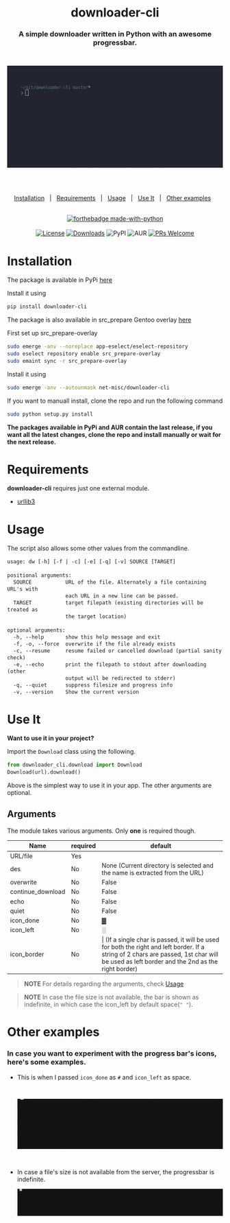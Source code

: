 <h1 align="center">downloader-cli</h1>
<h3 align="center">A simple downloader written in Python with an awesome progressbar.</h3>

<div align="center" style="padding-top: 2em !important; padding-bottom: 2em; !important">
    <img src=".github/dw.gif">
</div>

<div align="center">
<br/>

<a href="#installation">Installation</a>&nbsp;&nbsp;&nbsp;|&nbsp;&nbsp;&nbsp;<a href="#requirements">Requirements</a>&nbsp;&nbsp;&nbsp;|&nbsp;&nbsp;&nbsp;<a href="#usage">Usage</a>&nbsp;&nbsp;&nbsp;|&nbsp;&nbsp;&nbsp;<a href="#use-it">Use It</a>&nbsp;&nbsp;&nbsp;|&nbsp;&nbsp;&nbsp;<a href="#other-examples">Other examples</a>&nbsp;&nbsp;&nbsp;
<br/><br/>

[![forthebadge made-with-python](http://ForTheBadge.com/images/badges/made-with-python.svg)](https://www.python.org/)<br/><br/>
[![License](https://img.shields.io/badge/License-MIT-pink.svg?style=for-the-badge)](LICENSE) [![Downloads](https://img.shields.io/badge/dynamic/json?style=for-the-badge&maxAge=86400&label=downloads&query=%24.total_downloads&url=https%3A%2F%2Fapi.pepy.tech%2Fapi%2Fprojects%2Fdownloader-cli)](https://img.shields.io/badge/dynamic/json?style=for-the-badge&maxAge=86400&label=downloads&query=%24.total_downloads&url=https%3A%2F%2Fapi.pepy.tech%2Fapi%2Fprojects%2Fdownloader-cli) ![PyPI](https://img.shields.io/pypi/v/downloader-cli?style=for-the-badge) ![AUR](https://img.shields.io/aur/version/downloader-cli?style=for-the-badge) [![PRs Welcome](https://img.shields.io/badge/PRs-welcome-purple.svg?style=for-the-badge)](http://makeapullrequest.com)

</div>

# Installation

The package is available in PyPi [here](https://pypi.org/project/downloader-cli/)

Install it using

```sh
pip install downloader-cli
```

The package is also available in src_prepare Gentoo overlay [here](https://gitlab.com/src_prepare/src_prepare-overlay/-/tree/master/net-misc/downloader-cli/)

First set up src_prepare-overlay

```sh
sudo emerge -anv --noreplace app-eselect/eselect-repository
sudo eselect repository enable src_prepare-overlay
sudo emaint sync -r src_prepare-overlay
```

Install it using

```sh
sudo emerge -anv --autounmask net-misc/downloader-cli
```

If you want to manuall install, clone the repo and run the following command

```sh
sudo python setup.py install
```

**The packages available in PyPi and AUR contain the last release, if you want all the latest changes, clone the repo and install manually or wait for the next release.**

# Requirements

**downloader-cli** requires just one external module.

- [urllib3](https://pypi.org/project/urllib3/)

# Usage

The script also allows some other values from the commandline.

```console
usage: dw [-h] [-f | -c] [-e] [-q] [-v] SOURCE [TARGET]

positional arguments:
  SOURCE           URL of the file. Alternately a file containing URL's with
                   each URL in a new line can be passed.
  TARGET           target filepath (existing directories will be treated as
                   the target location)

optional arguments:
  -h, --help       show this help message and exit
  -f, -o, --force  overwrite if the file already exists
  -c, --resume     resume failed or cancelled download (partial sanity check)
  -e, --echo       print the filepath to stdout after downloading (other
                   output will be redirected to stderr)
  -q, --quiet      suppress filesize and progress info
  -v, --version    Show the current version

```

# Use It

**Want to use it in your project?**

Import the ```Download``` class using the following.

```python
from downloader_cli.download import Download
Download(url).download()
```

Above is the simplest way to use it in your app. The other arguments are optional.

## Arguments

The module takes various arguments. Only **one** is required though.

| Name | required | default |
|------|----------|---------|
| URL/file  | Yes      |         |
| des  | No       | None (Current directory is selected and the name is extracted from the URL)|
| overwrite| No   | False   |
| continue_download| No | False |
| echo | No | False |
| quiet | No | False | 
| icon_done| No   | ▓       |
| icon_left| No   | ░       |
| icon_border| No | \| (If a single char is passed, it will be used for both the right and left border. If a string of 2 chars are passed, 1st char will be used as left border and the 2nd as the right border) |

> **NOTE** For details regarding the arguments, check [Usage](#usage)

> **NOTE** In case the file size is not available, the bar is shown as indefinite, in which case the icon_left
by default space(```" "```).

# Other examples

### In case you want to experiment with the progress bar's icons, here's some examples.

- This is when I passed ```icon_done``` as ```#``` and ```icon_left``` as space.

  <div align="center" style="padding-top: 2em !important; padding-bottom: 2em; !important">
      <img src=".github/dw_other.gif">
  </div>

- In case a file's size is not available from the server, the progressbar is indefinite.

  <div align="center">
      <img src=".github/indefinite_bar.gif">
  </div>
